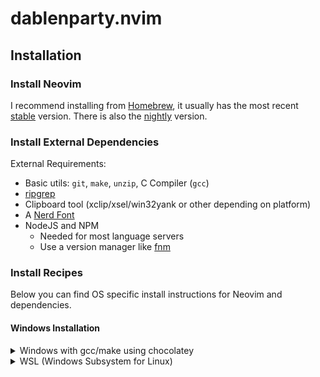 # dablenparty.nvim

## Installation

### Install Neovim

I recommend installing from [Homebrew](https://brew.sh/), it usually has the most recent [stable](https://github.com/neovim/neovim/releases/tag/stable) version.
There is also the [nightly](https://github.com/neovim/neovim/releases/tag/nightly) version.

### Install External Dependencies

External Requirements:
- Basic utils: `git`, `make`, `unzip`, C Compiler (`gcc`)
- [ripgrep](https://github.com/BurntSushi/ripgrep#installation)
- Clipboard tool (xclip/xsel/win32yank or other depending on platform)
- A [Nerd Font](https://www.nerdfonts.com/)
- NodeJS and NPM
  - Needed for most language servers
  - Use a version manager like [fnm](https://github.com/Schniz/fnm)

### Install Recipes

Below you can find OS specific install instructions for Neovim and dependencies.

#### Windows Installation

<details><summary>Windows with gcc/make using chocolatey</summary>
One can install gcc and make which won't require changing the config,
the easiest way is to use choco:

1. install [chocolatey](https://chocolatey.org/install)
either follow the instructions on the page or use winget,
run in cmd as **admin**:
```
winget install --accept-source-agreements chocolatey.chocolatey
```

2. install all requirements using choco, exit previous cmd and
open a new one so that choco path is set, and run in cmd as **admin**:
```
choco install -y neovim git ripgrep wget fd unzip gzip mingw make
```
</details>
<details><summary>WSL (Windows Subsystem for Linux)</summary>

```
wsl --install
wsl
sudo add-apt-repository ppa:neovim-ppa/unstable -y
sudo apt update
sudo apt install make gcc ripgrep unzip git xclip neovim
```
</details>

